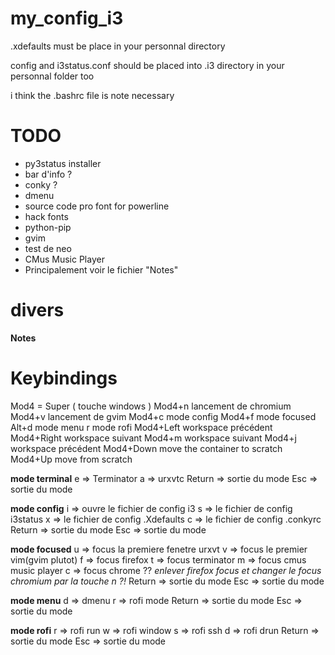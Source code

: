 my_config_i3
============
.xdefaults must be place in your personnal directory 

config and i3status.conf should be placed into .i3 directory in your personnal folder too

i think the .bashrc file is note necessary

TODO
============
- py3status installer
- bar d'info ?
- conky ?
- dmenu
- source code pro font for powerline
- hack fonts
- python-pip
- gvim
- test de neo
- CMus Music Player
- Principalement voir le fichier "Notes"

divers
=====
**Notes**

Keybindings
====
Mod4 = Super ( touche windows )
Mod4+n lancement de chromium
Mod4+v lancement de gvim
Mod4+c mode config
Mod4+f mode focused
Alt+d mode menu
    r mode rofi
Mod4+Left workspace précédent
Mod4+Right workspace suivant
Mod4+m workspace suivant
Mod4+j workspace précédent
Mod4+Down move the container to scratch
Mod4+Up move from scratch

**mode terminal**
e => Terminator
a => urxvtc
Return => sortie du mode
Esc => sortie du mode

**mode config**
i => ouvre le fichier de config i3
s => le fichier de config i3status
x => le fichier de config .Xdefaults
c => le fichier de config .conkyrc
Return => sortie du mode
Esc => sortie du mode

**mode focused**
u => focus la premiere fenetre urxvt
v => focus le premier vim(gvim plutot)
f => focus firefox
t => focus terminator
m => focus cmus music player
c => focus chrome ??
*enlever firefox focus et changer le focus chromium par la touche n ?!*
Return => sortie du mode
Esc => sortie du mode

**mode menu**
d => dmenu
r => rofi mode
Return => sortie du mode
Esc => sortie du mode

**mode rofi**
r => rofi run
w => rofi window
s => rofi ssh
d => rofi drun
Return => sortie du mode
Esc => sortie du mode
